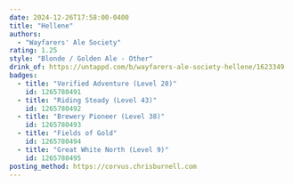 ```yaml
---
date: 2024-12-26T17:58:00-0400
title: "Hellene"
authors:
  - "Wayfarers' Ale Society"
rating: 1.25
style: "Blonde / Golden Ale - Other"
drink_of: https://untappd.com/b/wayfarers-ale-society-hellene/1623349
badges:
  - title: "Verified Adventure (Level 28)"
    id: 1265780491
  - title: "Riding Steady (Level 43)"
    id: 1265780492
  - title: "Brewery Pioneer (Level 38)"
    id: 1265780493
  - title: "Fields of Gold"
    id: 1265780494
  - title: "Great White North (Level 9)"
    id: 1265780495
posting_method: https://corvus.chrisburnell.com
---
```


